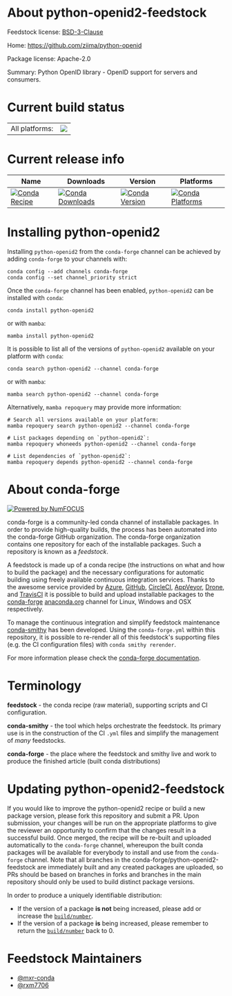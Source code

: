 About python-openid2-feedstock
==============================

Feedstock license: [BSD-3-Clause](https://github.com/conda-forge/python-openid2-feedstock/blob/main/LICENSE.txt)

Home: https://github.com/ziima/python-openid

Package license: Apache-2.0

Summary: Python OpenID library - OpenID support for servers and consumers.

Current build status
====================


<table><tr><td>All platforms:</td>
    <td>
      <a href="https://dev.azure.com/conda-forge/feedstock-builds/_build/latest?definitionId=15125&branchName=main">
        <img src="https://dev.azure.com/conda-forge/feedstock-builds/_apis/build/status/python-openid2-feedstock?branchName=main">
      </a>
    </td>
  </tr>
</table>

Current release info
====================

| Name | Downloads | Version | Platforms |
| --- | --- | --- | --- |
| [![Conda Recipe](https://img.shields.io/badge/recipe-python--openid2-green.svg)](https://anaconda.org/conda-forge/python-openid2) | [![Conda Downloads](https://img.shields.io/conda/dn/conda-forge/python-openid2.svg)](https://anaconda.org/conda-forge/python-openid2) | [![Conda Version](https://img.shields.io/conda/vn/conda-forge/python-openid2.svg)](https://anaconda.org/conda-forge/python-openid2) | [![Conda Platforms](https://img.shields.io/conda/pn/conda-forge/python-openid2.svg)](https://anaconda.org/conda-forge/python-openid2) |

Installing python-openid2
=========================

Installing `python-openid2` from the `conda-forge` channel can be achieved by adding `conda-forge` to your channels with:

```
conda config --add channels conda-forge
conda config --set channel_priority strict
```

Once the `conda-forge` channel has been enabled, `python-openid2` can be installed with `conda`:

```
conda install python-openid2
```

or with `mamba`:

```
mamba install python-openid2
```

It is possible to list all of the versions of `python-openid2` available on your platform with `conda`:

```
conda search python-openid2 --channel conda-forge
```

or with `mamba`:

```
mamba search python-openid2 --channel conda-forge
```

Alternatively, `mamba repoquery` may provide more information:

```
# Search all versions available on your platform:
mamba repoquery search python-openid2 --channel conda-forge

# List packages depending on `python-openid2`:
mamba repoquery whoneeds python-openid2 --channel conda-forge

# List dependencies of `python-openid2`:
mamba repoquery depends python-openid2 --channel conda-forge
```


About conda-forge
=================

[![Powered by
NumFOCUS](https://img.shields.io/badge/powered%20by-NumFOCUS-orange.svg?style=flat&colorA=E1523D&colorB=007D8A)](https://numfocus.org)

conda-forge is a community-led conda channel of installable packages.
In order to provide high-quality builds, the process has been automated into the
conda-forge GitHub organization. The conda-forge organization contains one repository
for each of the installable packages. Such a repository is known as a *feedstock*.

A feedstock is made up of a conda recipe (the instructions on what and how to build
the package) and the necessary configurations for automatic building using freely
available continuous integration services. Thanks to the awesome service provided by
[Azure](https://azure.microsoft.com/en-us/services/devops/), [GitHub](https://github.com/),
[CircleCI](https://circleci.com/), [AppVeyor](https://www.appveyor.com/),
[Drone](https://cloud.drone.io/welcome), and [TravisCI](https://travis-ci.com/)
it is possible to build and upload installable packages to the
[conda-forge](https://anaconda.org/conda-forge) [anaconda.org](https://anaconda.org/)
channel for Linux, Windows and OSX respectively.

To manage the continuous integration and simplify feedstock maintenance
[conda-smithy](https://github.com/conda-forge/conda-smithy) has been developed.
Using the ``conda-forge.yml`` within this repository, it is possible to re-render all of
this feedstock's supporting files (e.g. the CI configuration files) with ``conda smithy rerender``.

For more information please check the [conda-forge documentation](https://conda-forge.org/docs/).

Terminology
===========

**feedstock** - the conda recipe (raw material), supporting scripts and CI configuration.

**conda-smithy** - the tool which helps orchestrate the feedstock.
                   Its primary use is in the construction of the CI ``.yml`` files
                   and simplify the management of *many* feedstocks.

**conda-forge** - the place where the feedstock and smithy live and work to
                  produce the finished article (built conda distributions)


Updating python-openid2-feedstock
=================================

If you would like to improve the python-openid2 recipe or build a new
package version, please fork this repository and submit a PR. Upon submission,
your changes will be run on the appropriate platforms to give the reviewer an
opportunity to confirm that the changes result in a successful build. Once
merged, the recipe will be re-built and uploaded automatically to the
`conda-forge` channel, whereupon the built conda packages will be available for
everybody to install and use from the `conda-forge` channel.
Note that all branches in the conda-forge/python-openid2-feedstock are
immediately built and any created packages are uploaded, so PRs should be based
on branches in forks and branches in the main repository should only be used to
build distinct package versions.

In order to produce a uniquely identifiable distribution:
 * If the version of a package **is not** being increased, please add or increase
   the [``build/number``](https://docs.conda.io/projects/conda-build/en/latest/resources/define-metadata.html#build-number-and-string).
 * If the version of a package **is** being increased, please remember to return
   the [``build/number``](https://docs.conda.io/projects/conda-build/en/latest/resources/define-metadata.html#build-number-and-string)
   back to 0.

Feedstock Maintainers
=====================

* [@mxr-conda](https://github.com/mxr-conda/)
* [@rxm7706](https://github.com/rxm7706/)

